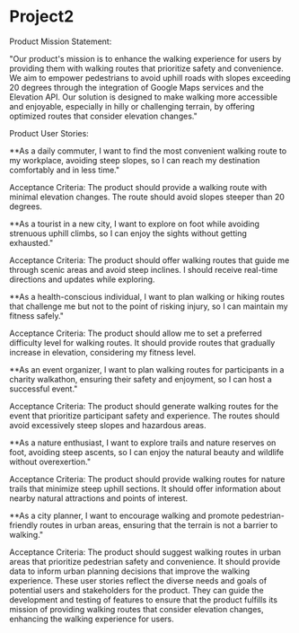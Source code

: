 # Project2
Product Mission Statement:

"Our product's mission is to enhance the walking experience for users by providing them with walking routes that prioritize safety and convenience. We aim to empower pedestrians to avoid uphill roads with slopes exceeding 20 degrees through the integration of Google Maps services and the Elevation API. Our solution is designed to make walking more accessible and enjoyable, especially in hilly or challenging terrain, by offering optimized routes that consider elevation changes."

Product User Stories:

**As a daily commuter, I want to find the most convenient walking route to my workplace, avoiding steep slopes, so I can reach my destination comfortably and in less time."

Acceptance Criteria:
The product should provide a walking route with minimal elevation changes.
The route should avoid slopes steeper than 20 degrees.


**As a tourist in a new city, I want to explore on foot while avoiding strenuous uphill climbs, so I can enjoy the sights without getting exhausted."

Acceptance Criteria:
The product should offer walking routes that guide me through scenic areas and avoid steep inclines.
I should receive real-time directions and updates while exploring.


**As a health-conscious individual, I want to plan walking or hiking routes that challenge me but not to the point of risking injury, so I can maintain my fitness safely."

Acceptance Criteria:
The product should allow me to set a preferred difficulty level for walking routes.
It should provide routes that gradually increase in elevation, considering my fitness level.


**As an event organizer, I want to plan walking routes for participants in a charity walkathon, ensuring their safety and enjoyment, so I can host a successful event."

Acceptance Criteria:
The product should generate walking routes for the event that prioritize participant safety and experience.
The routes should avoid excessively steep slopes and hazardous areas.


**As a nature enthusiast, I want to explore trails and nature reserves on foot, avoiding steep ascents, so I can enjoy the natural beauty and wildlife without overexertion."

Acceptance Criteria:
The product should provide walking routes for nature trails that minimize steep uphill sections.
It should offer information about nearby natural attractions and points of interest.


**As a city planner, I want to encourage walking and promote pedestrian-friendly routes in urban areas, ensuring that the terrain is not a barrier to walking."

Acceptance Criteria:
The product should suggest walking routes in urban areas that prioritize pedestrian safety and convenience.
It should provide data to inform urban planning decisions that improve the walking experience.
These user stories reflect the diverse needs and goals of potential users and stakeholders for the product. They can guide the development and testing of features to ensure that the product fulfills its mission of providing walking routes that consider elevation changes, enhancing the walking experience for users.
